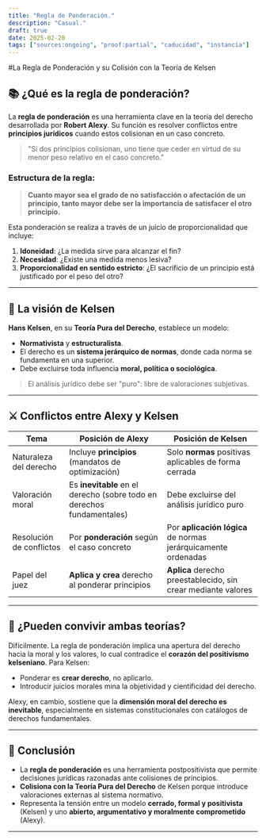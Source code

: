 ```yaml
---
title: "Regla de Ponderación."
description: "Casual."
draft: true
date: 2025-02-20
tags: ["sources:ongoing", "proof:partial", "caducidad", "instancia"]
---
```


 #La Regla de Ponderación y su Colisión con la Teoría de Kelsen

## 📚 ¿Qué es la regla de ponderación?

La **regla de ponderación** es una herramienta clave en la teoría del derecho desarrollada por **Robert Alexy**. Su función es resolver conflictos entre **principios jurídicos** cuando estos colisionan en un caso concreto.

> "Si dos principios colisionan, uno tiene que ceder en virtud de su menor peso relativo en el caso concreto."

### Estructura de la regla:

> **Cuanto mayor sea el grado de no satisfacción o afectación de un principio, tanto mayor debe ser la importancia de satisfacer el otro principio.**

Esta ponderación se realiza a través de un juicio de proporcionalidad que incluye:

1. **Idoneidad**: ¿La medida sirve para alcanzar el fin?
2. **Necesidad**: ¿Existe una medida menos lesiva?
3. **Proporcionalidad en sentido estricto**: ¿El sacrificio de un principio está justificado por el peso del otro?

---

## 🧱 La visión de Kelsen

**Hans Kelsen**, en su **Teoría Pura del Derecho**, establece un modelo:

- **Normativista** y **estructuralista**.
- El derecho es un **sistema jerárquico de normas**, donde cada norma se fundamenta en una superior.
- Debe excluirse toda influencia **moral, política o sociológica**.

> El análisis jurídico debe ser "puro": libre de valoraciones subjetivas.

---

## ⚔️ Conflictos entre Alexy y Kelsen

| Tema                      | Posición de Alexy                                              | Posición de Kelsen                                               |
|--------------------------|----------------------------------------------------------------|-------------------------------------------------------------------|
| Naturaleza del derecho   | Incluye **principios** (mandatos de optimización)              | Solo **normas** positivas aplicables de forma cerrada             |
| Valoración moral         | Es **inevitable** en el derecho (sobre todo en derechos fundamentales) | Debe excluirse del análisis jurídico puro                        |
| Resolución de conflictos | Por **ponderación** según el caso concreto                    | Por **aplicación lógica** de normas jerárquicamente ordenadas     |
| Papel del juez           | **Aplica y crea** derecho al ponderar principios               | **Aplica** derecho preestablecido, sin crear mediante valores     |

---

## 🔎 ¿Pueden convivir ambas teorías?

Difícilmente. La regla de ponderación implica una apertura del derecho hacia la moral y los valores, lo cual contradice el **corazón del positivismo kelseniano**. Para Kelsen:

- Ponderar es **crear derecho**, no aplicarlo.
- Introducir juicios morales mina la objetividad y cientificidad del derecho.

Alexy, en cambio, sostiene que la **dimensión moral del derecho es inevitable**, especialmente en sistemas constitucionales con catálogos de derechos fundamentales.

---

## 🌟 Conclusión

- La **regla de ponderación** es una herramienta postpositivista que permite decisiones jurídicas razonadas ante colisiones de principios.
- **Colisiona con la Teoría Pura del Derecho** de Kelsen porque introduce valoraciones externas al sistema normativo.
- Representa la tensión entre un modelo **cerrado, formal y positivista** (Kelsen) y uno **abierto, argumentativo y moralmente comprometido** (Alexy).

---

